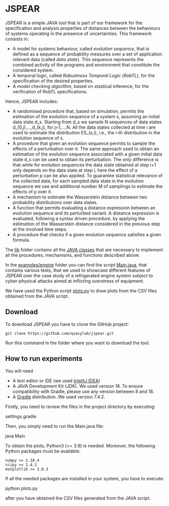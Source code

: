 # JSPEAR

JSPEAR is a simple JAVA tool that is part of our framework for the specification and analysis properties of distances between the behaviours of systems operating in the presence of uncertainties.
This framework consists in:

  * A model for systems behaviour, called *evolution sequence*, that is defined as a sequence of probability measures over a set of application relevant data (called *data state*). This sequence represents the combined activity of the programs and environment that constitute the considered system.
  * A temporal logic, called *Robustness Temporal Logic* (*RobTL*), for the specification of the desired properties.
  * A *model checking algorithm*, based on stastical inference, for the verification of RobTL specifications.

Hence, JSPEAR includes:

 * A randomised procedure that, based on simulation, permits the estimation of the evolution sequence of a system s, assuming an initial data state d_s. Starting from d_s we sample N sequences of data states d_(0,j),...,d_(k,j), for j=1,...,N. All the data states collected at time i are used to estimate the distribution ES_(s,i), i.e., the i-th distribution in the evolution sequence of s.  
 * A procedure that given an evolution sequence permits to sample the effects of a perturbation over it. The same approach used to obtain an estimation of the evolution sequence associated with a given initial data state d_s can be used to obtain its perturbation. The only difference is that while for evolution sequences the data state obtained at step i+1 only depends on the data state at step $i$, here the effect of a perturbation p can be also applied. To guarantee statistical relevance of the collected data, for each sampled data state in the evolution sequence we use and additional number M of samplings to estimate the effects of p over it.
 * A mechanism to estimate the Wasserstein distance between two probability distributions over data states.
 * A function that permits evaluating a distance expression between an evolution sequence and its perturbed variant. A distance expression is evaluated, following a syntax driven procedure, by applying the estimation of the Wasserstein distance considered in the previous step at the involved time steps. 
 * A procedure that checks if a given evolution sequence satisfies a given formula.

The [lib](./lib) folder contains all the [JAVA classes](./lib/src/main/java/it/unicam/quasylab/jspear/) that are necessary to implement all the procedures, mechanisms, and functions described above.

In the [examples/engine](./examples/engine) folder you can find the script [Main.java](./examples/engine/src/main/java/it/unicam/quasylab/jspear/examples/engine/Main.java), that contains various tests, that we used to showcase different features of JSPEAR over the case study of a refrigerated engine system subject to cyber-physical attacks aimed at inflicting overstress of equipment. 

We have used the Python script [plots.py](./plots.py) to draw plots from the CSV files obtained from the JAVA script.

## Download 

To download JSPEAR you have to clone the GitHub project:

```
git clone https://github.com/quasylab/jspear.git
```

Run this command in the folder where you want to download the tool.

## How to run experiments

You will need
* A text editor or IDE (we used [IntelliJ IDEA](https://www.jetbrains.com/idea/))
* A JAVA Development Kit (JDK). We used version 18. To ensure compatibility with Gradle, please use any version between 8 and 18.
* A [Gradle](https://docs.gradle.org/current/userguide/userguide.html) distribution. We used version 7.4.2.

Firstly, you need to review the files in the project directory by executing:

settings.gradle

Then, you simply need to run the Main.java file:

java Main

To obtain the plots, Python3 (>= 3.9) is needed. Moreover, the following Python packages must be available:

    numpy >= 1.18.4
    scipy >= 1.4.1
    matplotlib >= 3.0.3

If all the needed packages are installed in your system, you have to execute:

python plots.py

after you have obtained the CSV files generated from the JAVA script.
